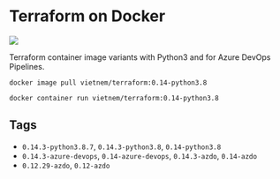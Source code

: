 # Terraform on Docker

![](https://img.shields.io/badge/Terraform-0.14.3-blueviolet)

Terraform container image variants with Python3 and for Azure DevOps Pipelines.

```
docker image pull vietnem/terraform:0.14-python3.8

docker container run vietnem/terraform:0.14-python3.8
```

## Tags

- `0.14.3-python3.8.7`, `0.14.3-python3.8`, `0.14-python3.8`
- `0.14.3-azure-devops`, `0.14-azure-devops`, `0.14.3-azdo`, `0.14-azdo`
- `0.12.29-azdo`, `0.12-azdo`

